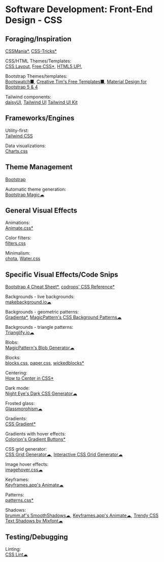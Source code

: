 # Software Development: Front-End Design - CSS

## Foraging/Inspiration

[CSSMania*](https://www.cssmania.com/),
[CSS-Tricks*](https://css-tricks.com/)

CSS/HTML Themes/Templates:  
[CSS Layout](https://csslayout.io/patterns),
[Free CSS*](https://www.free-css.com/),
[HTML5 UP!](https://html5up.net/),

Bootstrap Themes/templates:  
[Bootswatch■](https://bootswatch.com/),
[Creative Tim's Free Templates■](https://www.creative-tim.com/templates/free),
[Material Design for Bootstrap 5 & 4](https://mdbootstrap.com/)

Tailwind components:  
[daisyUI](https://daisyui.com/),
[Tailwind UI](https://tailwindui.com/#components)
[Tailwind UI Kit](https://www.tailwind-kit.com/)

## Frameworks/Engines

Utility-first:  
[Tailwind CSS](https://tailwindcss.com/)

Data visualizations:  
[Charts.css](https://chartscss.org)

## Theme Management

[Bootstrap](https://getbootstrap.com/)

Automatic theme generation:  
[Bootstrap Magic☁](https://pikock.github.io/bootstrap-magic/)

## General Visual Effects

Animations:  
[Animate.css*](https://animate.style/)

Color filters:  
[filters.css](https://bansal.io/filters-css)

Minimalism:  
[chota](https://jenil.github.io/chota/),
[Water.css](https://watercss.kognise.dev/)

## Specific Visual Effects/Code Snips

[Bootstrap 4 Cheat Sheet*](https://hackerthemes.com/bootstrap-cheatsheet/),
[codrops' CSS Reference*](https://tympanus.net/codrops/css_reference/)

Backgrounds - live backgrounds:  
[makebackground.io☁](https://makebackground.io/)

Backgrounds - geometric patterns:  
[Gradienta*](https://gradienta.io/),
[MagicPattern's CSS Background Patterns☁](https://www.magicpattern.design/tools/css-backgrounds)

Backgrounds - triangle patterns:  
[Trianglify.io☁](https://trianglify.io/)

Blobs:  
[MagicPattern's Blob Generator☁](https://www.magicpattern.design/tools/blob-generator)

Blocks:  
[blocks.css](https://thesephist.github.io/blocks.css/),
[paper.css](https://thesephist.github.io/paper.css/),
[wickedblocks*](https://blocks.wickedtemplates.com/)

Centering:  
[How to Center in CSS*](http://howtocenterincss.com/)

Dark mode:  
[Night Eye's Dark CSS Generator☁](https://nighteye.app/dark-css-generator/)

Frosted glass:  
[Glassmorphism☁](https://glassmorphism.com/)

Gradients:  
[CSS Gradient*](https://cssgradient.io/)

Gradients with hover effects:  
[Colorion's Gradient Buttons*](https://gradientbuttons.colorion.co/)

CSS grid generator:  
[CSS Grid Generator☁](https://cssgrid-generator.netlify.app/),
[Interactive CSS Grid Generator☁](https://grid.layoutit.com/)

Image hover effects:  
[imagehover.css☁](http://imagehover.io/)

Keyframes:  
[Keyframes.app's Animate☁](https://keyframes.app/animate/)

Patterns:  
[patterns.css*](https://bansal.io/pattern-css)

Shadows:  
[brumm.af's SmoothShadows☁](https://brumm.af/shadows),
[Keyframes.app's Animate☁](https://keyframes.app/shadows/),
[Trendy CSS Text Shadows by Mixfont☁](https://www.mixfont.com/shadows)

## Testing/Debugging

Linting:  
[CSS Lint☁](http://csslint.net/)
